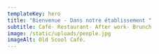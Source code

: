 ```yaml
---
templateKey: hero
title: "Bienvenue - Dans notre établissement "
subtitle: Café- Restaurant- After work- Brunch
image: /static/uploads/people.jpg
imageAlt: Old Scool Café.
---
```

